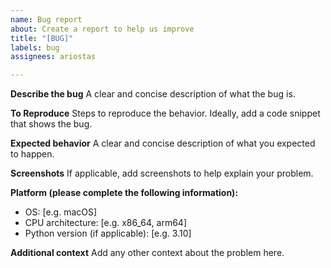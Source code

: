 ```yaml
---
name: Bug report
about: Create a report to help us improve
title: "[BUG]"
labels: bug
assignees: ariostas

---
```


**Describe the bug**
A clear and concise description of what the bug is.

**To Reproduce**
Steps to reproduce the behavior. Ideally, add a code snippet that shows the bug.

**Expected behavior**
A clear and concise description of what you expected to happen.

**Screenshots**
If applicable, add screenshots to help explain your problem.

**Platform (please complete the following information):**
 - OS: [e.g. macOS]
 - CPU architecture: [e.g. x86_64, arm64]
 - Python version (if applicable): [e.g. 3.10]

**Additional context**
Add any other context about the problem here.
